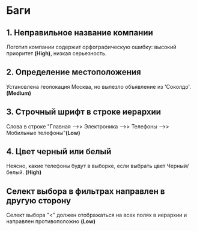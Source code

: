 # Баги
## 1. Неправильное название компании

Логотип компании содержит орфографическую ошибку: высокий приоритет **(High)**, низкая серьезность.

## 2. Определение местоположения
Установлена геолокация Москва, но вылезло объявление из 'Соколдо'. **(Medium)**

## 3. Строчный шрифт в строке иерархии 

Слова в строке "Главная -->> Электроника -->> Телефоны -->> Мобильные телефоны"**(Low)**

## 4. Цвет черный или белый

Неясно, какие телефоны будут в выборке, если выбрать цвет Черный/белый. **(High)**

## Селект выбора в фильтрах направлен в другую сторону

Селект выбора "<" должен отображаться на всех полях в иерархии и направлен противоположно **(Low)**
